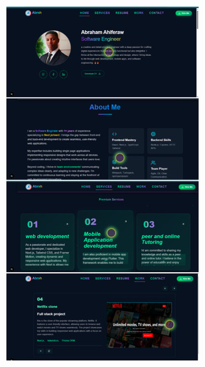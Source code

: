 ![Alt text](https://github.com/abrsh21son/smart-portifolio/blob/main/port1.png?raw=true)
![Alt text](https://github.com/abrsh21son/smart-portifolio/blob/main/port2.png?raw=true)
![Alt text](https://github.com/abrsh21son/smart-portifolio/blob/main/port4.png?raw=true)
![Alt text](https://github.com/abrsh21son/smart-portifolio/blob/main/port5.png?raw=true)

